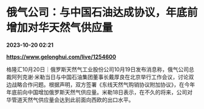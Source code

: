 # 俄气公司：与中国石油达成协议，年底前增加对华天然气供应量

**2023-10-20 02:21**

**https://www.gelonghui.com/live/1254600**

格隆汇10月20日｜俄罗斯天然气工业股份公司10月19日发布消息称，俄气公司总裁阿列克谢·米勒当日与中国石油集团董事长戴厚良在北京举行工作会议，讨论双边战略合作问题。根据声明，双方签署《东线天然气购销协议附加协议》，在今年年底前向中国增加俄罗斯天然气供应量。米勒18日表示，在不久的将来，公司对华管道天然气供应量会达到此前面向西欧的出口水平。